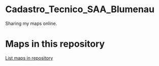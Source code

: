 
# Cadastro_Tecnico_SAA_Blumenau

 Sharing my maps online.

# Maps in this repository
[List maps in repository](https://maps.csr.ufmg.br/calculator/?lang=eng&map=&queryid=152&listRepository=Repository&storeurl=https://github.com/samaebnu/Cadastro_Tecnico_SAA_Blumenau/)